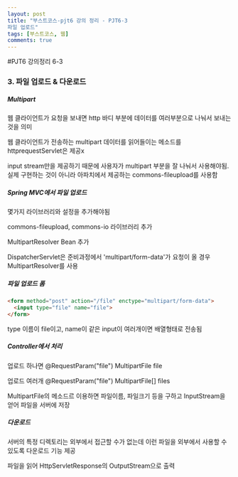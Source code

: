 ```yaml
---
layout: post
title: "부스트코스-pjt6 강의 정리 - PJT6-3 
파일 업로드"
tags: [부스트코스, 웹]
comments: true
---
```


#PJT6 강의정리 6-3

### 3. 파일 업로드 & 다운로드

##### Multipart

웹 클라이언트가 요청을 보내면 http 바디 부분에 데이터를 여러부분으로 나눠서 보내는 것을 의미

웹 클라이언트가 전송하는 multipart 데이터를 읽어들이는 메소드를 httprequestServlet은 제공x 

input stream만을 제공하기 때문에 사용자가 multipart 부분을 잘 나눠서 사용해야됨. 실제 구현하는 것이 아니라 아파치에서 제공하는 commons-fileupload를 사용함

  

##### Spring MVC에서 파일 업로드

몇가지 라이브러리와 설정을 추가해야됨

commons-fileupload, commons-io 라이브러리 추가

MultipartResolver Bean 추가

DispatcherServlet은 준비과정에서 'multipart/form-data'가 요청이 올 경우 MultipartResolver를 사용



##### 파일 업로드 폼

```html
<form method="post" action="/file" enctype="multipart/form-data">
  <input type="file" name="file">
</form>
```

type 이름이 file이고, name이 같은 input이 여러개이면 배열형태로 전송됨



##### Controller에서 처리

업로드 하나면 @RequestParam("file") MultipartFile file

업로드 여러개 @RequestParam("file") MultipartFile[] files

MultipartFile의 메소드르 이용하면 파일이름, 파일크기 등을 구하고 InputStream을 얻어 파일을 서버에 저장

  

##### 다운로드

서버의 특정 디렉토리는 외부에서 접근할 수가 없는데 이런 파일을 외부에서 사용할 수 있도록 다운로드 기능 제공

파일을 읽어 HttpServletResponse의 OutputStream으로 출력

